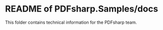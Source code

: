 ﻿# README of PDFsharp.Samples/docs

This folder contains technical information for the PDFsharp team.
